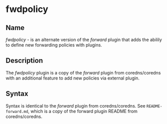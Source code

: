 # fwdpolicy

## Name

*fwdpolicy* - is an alternate version of the *forward* plugin that adds the abilily to define new
forwarding policies with plugins.

## Description

The *fwdpolicy* plugin is a copy of the *forward* plugin from coredns/coredns with an additional
feature to add new policies via external plugin.


## Syntax

Syntax is identical to the *forward* plugin from coredns/coredns. See `README-forward.md`, which
is a copy of the forward plugin README from coredns/coredns.

